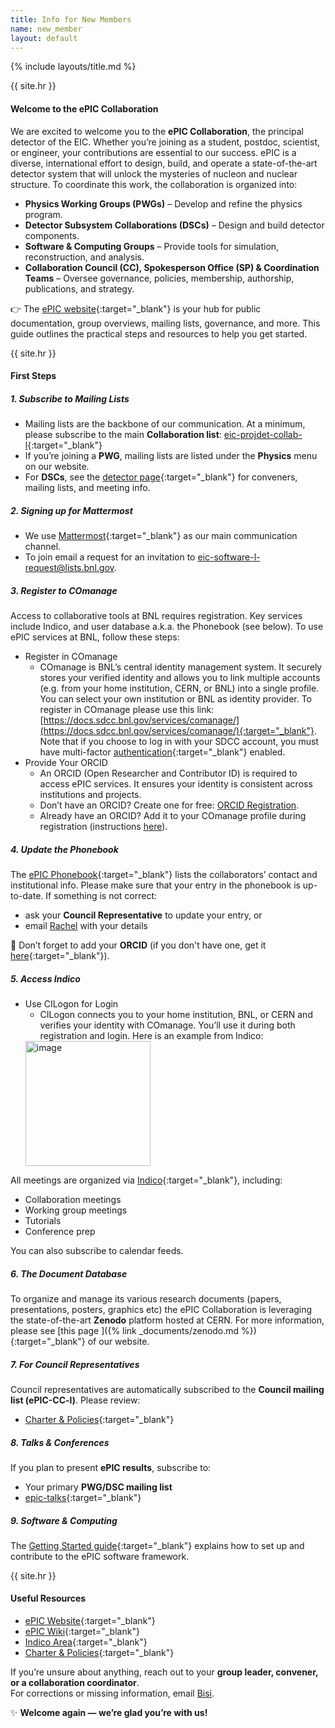 ```yaml
---
title: Info for New Members
name: new_member
layout: default
---
```


{% include layouts/title.md %}

{{ site.hr }}
#### Welcome to the ePIC Collaboration

We are excited to welcome you to the **ePIC Collaboration**, the principal detector of the EIC. Whether you’re joining as a student, postdoc, scientist, or engineer, your contributions are essential to our success.
ePIC is a diverse, international effort to design, build, and operate a state-of-the-art detector system that will unlock the mysteries of nucleon and nuclear structure. To coordinate this work, the collaboration is organized into:
- **Physics Working Groups (PWGs)** – Develop and refine the physics program.  
- **Detector Subsystem Collaborations (DSCs)** – Design and build detector components.  
- **Software & Computing Groups** – Provide tools for simulation, reconstruction, and analysis.  
- **Collaboration Council (CC), Spokesperson Office (SP) & Coordination Teams** – Oversee governance, policies, membership, authorship, publications, and strategy.  

👉 The [ePIC website](https://www.epic-eic.org/){:target="_blank"} is your hub for public documentation, group overviews, mailing lists, governance, and more. 
This guide outlines the practical steps and resources to help you get started.

{{ site.hr }}
#### First Steps



##### 1. Subscribe to Mailing Lists  
* Mailing lists are the backbone of our communication. At a minimum, please subscribe to the main 
**Collaboration list**: [eic-projdet-collab-l](https://lists.bnl.gov/sympa/info/eic-projdet-collab-l){:target="_blank"}
* If you’re joining a **PWG**, mailing lists are listed under the **Physics** menu on our website.  
* For **DSCs**, see the [detector page](https://www.epic-eic.org/detector/dsc.html){:target="_blank"} for conveners, mailing lists, and meeting info.  

##### 2. Signing up for Mattermost  

* We use [Mattermost](https://chat.epic-eic.org/){:target="_blank"} as our main communication channel.
* To join email a request for an invitation to <eic-software-l-request@lists.bnl.gov>.

##### 3. Register to COmanage 
Access to collaborative tools at BNL requires registration. Key services include Indico, and user database a.k.a. the Phonebook (see below). To use ePIC services at BNL, follow these steps:
* Register in COmanage
   * COmanage is BNL’s central identity management system. It securely stores your verified identity and allows you to link multiple accounts (e.g. from your home institution, CERN, or BNL) into a single profile. You can select your own institution or BNL as identity provider. To register in COmanage please use this link: [https://docs.sdcc.bnl.gov/services/comanage/](https://docs.sdcc.bnl.gov/services/comanage/){:target="_blank"}. Note that if you choose to log in with your SDCC account, you must have multi-factor [authentication](https://www.sdcc.bnl.gov/information/unified-multi-factor-authentication){:target="_blank"} enabled.
* Provide Your ORCID
   * An ORCID (Open Researcher and Contributor ID) is required to access ePIC services. It ensures your identity is consistent across institutions and projects.
   * Don’t have an ORCID? Create one for free: [ORCID Registration](https://orcid.org/register).
   * Already have an ORCID? Add it to your COmanage profile during registration (instructions [here](https://docs.sdcc.bnl.gov/services/comanage/Add_ORCID_to_COperson/)).

##### 4. Update the Phonebook  
The [ePIC Phonebook](https://phonebook.sdcc.bnl.gov/ePIC/){:target="_blank"} lists the collaborators’ contact
and institutional info.   Please make sure that your entry in the phonebook is up-to-date. If something is not correct:
- ask your **Council Representative** to update your entry, or  
- email [Rachel](mailto:irachel@bnl.gov) with your details  

🔑 Don’t forget to add your **ORCID** (if you don't have one, get it [here](https://orcid.org/){:target="_blank"}).  

##### 5. Access Indico  
* Use CILogon for Login
   * CILogon connects you to your home institution, BNL, or CERN and verifies your identity with COmanage. You’ll use it during both registration and login. Here is an example from Indico:<br>
    <img height="200" alt="image" src="https://github.com/user-attachments/assets/bc3c75a6-fb0e-4d8f-8f3d-f8b53c44d291" />
    
All meetings are organized via [Indico](https://indico.bnl.gov/category/402/){:target="_blank"}, including:  
- Collaboration meetings  
- Working group meetings  
- Tutorials  
- Conference prep  

You can also subscribe to calendar feeds.  

##### 6. The Document Database

To organize and manage its various research documents (papers, presentations, posters, graphics etc)
the ePIC Collaboration is leveraging the state-of-the-art **Zenodo** platform hosted at CERN. For
more information, please see [this page ]({% link _documents/zenodo.md %}){:target="_blank"} of
our website.

##### 7. For Council Representatives  
Council representatives are automatically subscribed to the **Council mailing list (ePIC-CC-l)**. Please review:  
- [Charter & Policies](https://www.epic-eic.org/collaboration/council.html){:target="_blank"}


##### 8. Talks & Conferences  
If you plan to present **ePIC results**, subscribe to:  
- Your primary **PWG/DSC mailing list**  
- [epic-talks](https://lists.bnl.gov/sympa/subscribe/epic-talks-l){:target="_blank"} 

##### 9. Software & Computing  
The [Getting Started guide](https://www.epic-eic.org/sc/getstarted.html){:target="_blank"} explains how to set up and contribute to the ePIC software framework.  

{{ site.hr }}
#### Useful Resources  
-  [ePIC Website](https://www.epic-eic.org/){:target="_blank"}
-  [ePIC Wiki](https://wiki.bnl.gov/EPIC/index.php?title=Main_Page){:target="_blank"}
-  [Indico Area](https://indico.bnl.gov/category/402){:target="_blank"}
-  [Charter & Policies](https://www.epic-eic.org/collaboration/council.html){:target="_blank"}

If you’re unsure about anything, reach out to your **group leader, convener, or a collaboration coordinator**.  
For corrections or missing information, email [Bisi](mailto:oogunleye@bnl.gov).  


✨ **Welcome again — we’re glad you’re with us!**  
